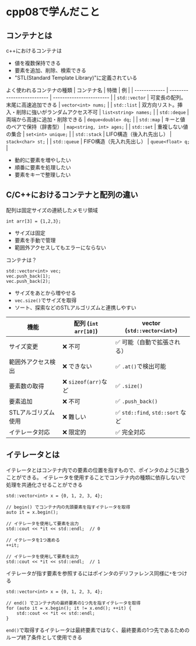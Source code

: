 # cpp08で学んだこと
## コンテナとは
c++におけるコンテナは
* 値を複数保持できる
* 要素を追加、削除、検索できる
* "STL(Standard Template Library)"に定義されている

よく使われるコンテナの種類
| コンテナ名         | 特徴                         | 例                        |
| ------------- | -------------------------- | ------------------------ |
| `std::vector` | 可変長の配列。末尾に高速追加できる          | `vector<int> nums;`      |
| `std::list`   | 双方向リスト。挿入・削除に強いがランダムアクセス不可 | `list<string> names;`    |
| `std::deque`  | 両端から高速に追加・削除できる            | `deque<double> dq;`      |
| `std::map`    | キーと値のペアで保持（辞書型）            | `map<string, int> ages;` |
| `std::set`    | 重複しない値の集合                  | `set<int> unique;`       |
| `std::stack`  | LIFO構造（後入れ先出し）             | `stack<char> st;`        |
| `std::queue`  | FIFO構造（先入れ先出し）             | `queue<float> q;`        |

* 動的に要素を増やしたい
* 順番に要素を処理したい
* 要素をキーで整理したい

## C/C++におけるコンテナと配列の違い
配列は固定サイズの連続したメモリ領域
```
int arr[3] = {1,2,3};
```
* サイズは固定
* 要素を手動で管理
* 範囲外アクセスしてもエラーにならない

コンテナは？
```
std::vector<int> vec;
vec.push_back(1);
vec.push_back(2);
```

* サイズをあとから増やせる
* ```vec.size()```でサイズを取得
* ソート、探索などのSTLアルゴリズムと連携しやすい

| 機能          | 配列 (`int arr[10]`) | vector (`std::vector<int>`)   |
| ----------- | ------------------ | ----------------------------- |
| サイズ変更       | ❌ 不可               | ✅ 可能（自動で拡張される）                |
| 範囲外アクセス検出   | ❌ できない             | ✅ `.at()`で検出可能                |
| 要素数の取得      | ❌ `sizeof(arr)`など  | ✅ `.size()`                   |
| 要素追加        | ❌ 不可               | ✅ `.push_back()`              |
| STLアルゴリズム使用 | ❌ 難しい              | ✅ `std::find`, `std::sort` など |
| イテレータ対応     | ❌ 限定的              | ✅ 完全対応                        |

## イテレータとは
イテレータとはコンテナ内での要素の位置を指すもので、ポインタのように扱うことができる。
イテレータを使用することでコンテナ内の種類に依存しないで処理を共通化させることができる
```
std::vector<int> x = {0, 1, 2, 3, 4};

// begin() でコンテナ内の先頭要素を指すイテレータを取得
auto it = x.begin();

// イテレータを使用して要素を出力
std::cout << *it << std::endl;  // 0

// イテレータを1つ進める
++it;

// イテレータを使用して要素を出力
std::cout << *it << std::endl;  // 1
```
イテレータが指す要素を参照するにはポインタのデリファレンス同様に```*```をつける
```
std::vector<int> x = {0, 1, 2, 3, 4};

// end() でコンテナ内の最終要素の1つ先を指すイテレータを取得
for (auto it = x.begin(); it != x.end(); ++it) {
    std::cout << *it << std::endl;
}
```
```end()```で取得するイテレータは最終要素ではなく、最終要素の1つ先であるためのループ終了条件として使用できる